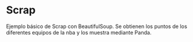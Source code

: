 # Scrap
Ejemplo básico de Scrap con BeautifulSoup. 
Se obtienen los puntos de los diferentes equipos de la nba y los muestra mediante Panda.
